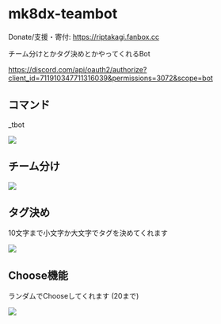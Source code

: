 # mk8dx-teambot
Donate/支援・寄付: https://riptakagi.fanbox.cc

チーム分けとかタグ決めとかやってくれるBot

https://discord.com/api/oauth2/authorize?client_id=711910347711316039&permissions=3072&scope=bot

## コマンド

_tbot

![](https://i.imgur.com/U0IfrkT.png)

## チーム分け

![](https://i.imgur.com/YdbDlEu.png)

## タグ決め

10文字まで小文字か大文字でタグを決めてくれます

![](https://i.imgur.com/vuGWVAZ.png)

## Choose機能

ランダムでChooseしてくれます (20まで)

![](https://i.imgur.com/XGH1djb.png)
